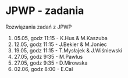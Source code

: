 # JPWP - zadania
 Rozwiązania zadań z JPWP
 1. 05.05, godz 11:15 - K.Hus & M.Kaszuba 
 2. 12.05, godz 11:15 - J.Bekier & M.Joniec
 3. 19.05, godz 11:15 - T.Mysłajek & J.Wiśniewski
 4. 27.05, godz 9:35 - M.Pawlus
 5. 27.05, godz 9:35 - D.Mirowska
 6. 02.06, godz 8:00 - E.Cal

